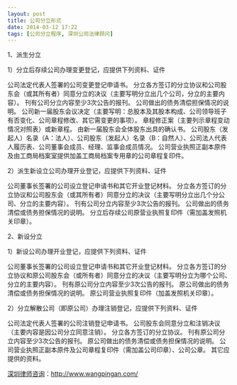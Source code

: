 ```yaml
---
layout: post
title: 公司分立形式
date: 2014-03-12 17:22
tags: [公司分立程序, 深圳公司法律顾问]
---
```

1、派生分立

1）分立后存续公司办理变更登记，应提供下列资料、证件

公司法定代表人签署的公司变更登记申请书。
分立各方签订的分立协议和公司股东会（或其所有者）同意分立的决议（主要写明分立出几个公司，分立的主要内容）。
刊有公司分立内容至少3次公告的报刊。
公司做出的债务清偿担保情况的说明。
公司新一届股东会议决定（主要写明：总股本及其股本构成、公司领导班子有否变化、公司章程修改、其它需变更的事项）。
章程修正案（主要列示章程变动情况对照表）或新章程。
由新一届股东会全体股东出具的确认书。
公司股东（发起人）名录（A：法人）、公司股东（发起人）名录（B：自然人）、公司法人代表人履历表、公司董事会成员、经理、监事会成员情况。
公司营业执照正副本原件及由工商局档案室提供加盖工商局档案专用章的公司章程复印件。

2）派生新设立公司办理开业登记，应提供下列资料、证件

公司董事长签署的公司设立登记申请书和其它开业登记材料。
分立各方签订的分立协议和公司股东会（或其所有者）同意分立的决议（主要写明分立出几个分公司、分立的主要内容）。
刊有公司分立内容至少3次公告的报刊。
公司做出的债务清偿或债务担保情况的说明。
分立后存续公司原营业执照复印件（需加盖发照机关印章）。

2、新设分立

1）新设公司办理开业登记，应提供下列资料、证件

公司董事长签署的公司设立登记申请书和其它开业登记材料。
分立各方签订的分立协议和原公司股东会（或所有者）同意分立的决议（主要写明分立为哪个公司、分立的主要内容）。
刊有原公司分立内容至少3次公告的报刊。
原公司做出的债务清偿或债务担保情况的说明。
原公司营业执照复印件（加盖发照机关印章）。

2）分立解散公司（即原公司）办理注销登记，应提供下列资料、证件

公司法定代表人签署的公司注销登记申请书。
公司股东会同意分立和注销决议（主要内容是因公司分立同意注销）。
分立各方签订的分立协议。
刊有原公司分立内容至少3次公告的报刊。
原公司做出的债务清偿或债务担保情况的说明。
公司营业执照正副本原件及公司章程复印件（需加盖公司印章）、公司公章。
其它应提供的资料。

<a href="http://www.wangpingan.com/">深圳律师咨询</a>：<a href="http://www.wangpingan.com/">http://www.wangpingan.com/</a>


